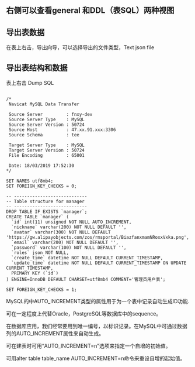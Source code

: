 ## 右侧可以查看general 和DDL（表SQL）两种视图

## 导出表数据
在表上右击，导出向导，可以选择导出的文件类型，Text json file

## 导出表结构和数据
表上右击 Dump SQL
```

/*
 Navicat MySQL Data Transfer

 Source Server         : fnxy-dev
 Source Server Type    : MySQL
 Source Server Version : 50724
 Source Host           : 47.xx.91.xxx:3306
 Source Schema         : tee

 Target Server Type    : MySQL
 Target Server Version : 50724
 File Encoding         : 65001

 Date: 18/03/2019 17:52:30
*/

SET NAMES utf8mb4;
SET FOREIGN_KEY_CHECKS = 0;

-- ----------------------------
-- Table structure for manager
-- ----------------------------
DROP TABLE IF EXISTS `manager`;
CREATE TABLE `manager` (
  `id` int(11) unsigned NOT NULL AUTO_INCREMENT,
  `nickname` varchar(200) NOT NULL DEFAULT '',
  `avatar` varchar(300) NOT NULL DEFAULT 'https://gw.alipayobjects.com/zos/rmsportal/BiazfanxmamNRoxxVxka.png',
  `email` varchar(200) NOT NULL DEFAULT '',
  `password` varchar(100) NOT NULL DEFAULT '',
  `roles` json NOT NULL,
  `create_time` datetime NOT NULL DEFAULT CURRENT_TIMESTAMP,
  `update_time` datetime NOT NULL DEFAULT CURRENT_TIMESTAMP ON UPDATE CURRENT_TIMESTAMP,
  PRIMARY KEY (`id`)
) ENGINE=InnoDB DEFAULT CHARSET=utf8mb4 COMMENT='管理员用户表';

SET FOREIGN_KEY_CHECKS = 1;

```

MySQL的中AUTO_INCREMENT类型的属性用于为一个表中记录自动生成ID功能.

可在一定程度上代替Oracle，PostgreSQL等数据库中的sequence。

在数据库应用，我们经常要用到唯一编号，以标识记录。在MySQL中可通过数据列的AUTO_INCREMENT属性来自动生成。

可在建表时可用“AUTO_INCREMENT=n”选项来指定一个自增的初始值。

可用alter table table_name AUTO_INCREMENT=n命令来重设自增的起始值。
